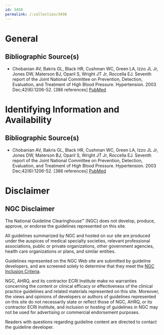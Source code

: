 ```yaml
---
id: 3450
permalink: /:collection/3450
---
```


# General

## Bibliographic Source(s)

- Chobanian AV, Bakris GL, Black HR, Cushman WC, Green LA, Izzo JL Jr, Jones DW, Materson BJ, Oparil S, Wright JT Jr, Roccella EJ. Seventh report of the Joint National Committee on Prevention, Detection, Evaluation, and Treatment of High Blood Pressure. Hypertension. 2003 Dec;42(6):1206-52. [386 references] [ PubMed ](http://www.ncbi.nlm.nih.gov/entrez/query.fcgi?cmd=Retrieve&db=pubmed&dopt=Abstract&list_uids=14656957)

# Identifying Information and Availability

## Bibliographic Source(s)

- Chobanian AV, Bakris GL, Black HR, Cushman WC, Green LA, Izzo JL Jr, Jones DW, Materson BJ, Oparil S, Wright JT Jr, Roccella EJ. Seventh report of the Joint National Committee on Prevention, Detection, Evaluation, and Treatment of High Blood Pressure. Hypertension. 2003 Dec;42(6):1206-52. [386 references] [ PubMed ](http://www.ncbi.nlm.nih.gov/entrez/query.fcgi?cmd=Retrieve&db=pubmed&dopt=Abstract&list_uids=14656957)

# Disclaimer

## NGC Disclaimer

The National Guideline Clearinghouse™ (NGC) does not develop, produce, approve, or endorse the guidelines represented on this site.

All guidelines summarized by NGC and hosted on our site are produced under the auspices of medical specialty societies, relevant professional associations, public or private organizations, other government agencies, health care organizations or plans, and similar entities.

Guidelines represented on the NGC Web site are submitted by guideline developers, and are screened solely to determine that they meet the [NGC Inclusion Criteria](/help-and-about/summaries/inclusion-criteria).

NGC, AHRQ, and its contractor ECRI Institute make no warranties concerning the content or clinical efficacy or effectiveness of the clinical practice guidelines and related materials represented on this site. Moreover, the views and opinions of developers or authors of guidelines represented on this site do not necessarily state or reflect those of NGC, AHRQ, or its contractor ECRI Institute, and inclusion or hosting of guidelines in NGC may not be used for advertising or commercial endorsement purposes.

Readers with questions regarding guideline content are directed to contact the guideline developer.

